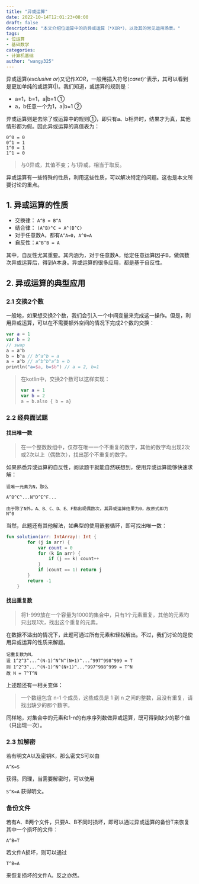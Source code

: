 ```yaml
---
title: "异或运算"
date: 2022-10-14T12:01:23+08:00
draft: false
description: "本文介绍位运算中的的异或运算（*XOR*），以及其的常见运用场景。"
tags:
- 位运算
- 基础数学
categories:
- 计算机基础
author: "wangy325"
---
```


异或运算(*exclusive or*)又记作*XOR*，一般用插入符号(*caret*)`^`表示，其可以看到是更加单纯的或运算(|)。我们知道，或运算的规则是：

- a=1，b=1，a|b=1 ①
- a，b任意一个为1，a|b=1 ②

异或运算则是去除了或运算中的规则①，即只有a、b相异时，结果才为真，其他情形都为假。因此异或运算的真值表为：

```
0^0 = 0
0^1 = 1
1^0 = 1
1^1 = 0
```

> 与0异或，其值不变；与1异或，相当于取反。

异或运算有一些特殊的性质，利用这些性质，可以解决特定的问题。这也是本文所要讨论的重点。

## 1. 异或运算的性质

- 交换律： `A^B = B^A`
- 结合律： `(A^B)^C = A^(B^C)`
- 对于任意数A，都有`A^A=0`，`A^0=A`
- 自反性：`A^B^B = A`

其中，自反性尤其重要。其内涵为，对于任意数A，给定任意运算因子B，做偶数次异或运算后，得到A本身。异或运算的很多应用，都是基于自反性。

## 2. 异或运算的典型应用

### 2.1 交换2个数

一般地，如果想交换2个数，我们会引入一个中间变量来完成这一操作。但是，利用异或运算，可以在不需要额外空间的情况下完成2个数的交换：

```kotlin
var a = 1
var b = 2
// swap
a = a^b
b = b^a // b^a^b = a
a = a^b // a^b^b^a^b = b
println("a=$a, b=$b") // a = 2, b=1
```

> 在kotlin中，交换2个数可以这样实现：
> ```kotlin
> var a = 1
> var b = 2
> a = b.also { b = a}
> ```

### 2.2 经典面试题

#### 找出唯一数

> 在一个整数数组中，仅存在唯一一个不重复的数字，其他的数字均出现2次或2次以上（偶数次），找出那个不重复的数字。

如果熟悉异或运算的自反性，阅读题干就能自然联想到，使用异或运算能够快速求解：

```
设唯一元素为N，那么

A^B^C^...N^D^E^F...

由于除了N外，A、B、C、D、E、F都出现偶数次，其异或运算结果为0，故原式即为
N^0
```

当然，此题还有其他解法，如典型的使用嵌套循环，即可找出唯一数：

```kotlin
fun solution(arr: IntArray): Int {
        for (j in arr) {
            var count = 0
            for (k in arr) {
                if (j == k) count++
            }
            if (count == 1) return j
        }
        return -1
    }
```


#### 找出重复数


> 将1-999放在一个容量为1000的集合中，只有1个元素重复，其他的元素均只出现1次，找出这个重复的元素。

在数据不溢出的情况下，此题可通过所有元素和轻松解出。不过，我们讨论的是使用异或运算的性质来解题。

```
记重复数为N，
设 1^2^3^...^(N-1)^N^N^(N+1)^...^997^998^999 = T
则 1^2^3^...^(N-1)^N^(N+1)^...^997^998^999 = T^N
故 N = T^T^N
```

上述题还有一相关变体：

> 一个数组包含 n-1 个成员，这些成员是 1 到 n 之间的整数，且没有重复，请找出缺少的那个数字。

同样地，对集合中的元素和1-n的有序序列数做异或运算，既可得到缺少的那个值（只出现一次）。


### 2.3 加解密

若有明文A以及密钥K，那么密文S可以由

`A^K=S`

获得。同理，当需要解密时，可以使用

`S^K=A`
获得明文。

### 备份文件

若有A、B两个文件，只要A、B不同时损坏，即可以通过异或运算的备份T来恢复其中一个损坏的文件：

`A^B=T`

若文件A损坏，则可以通过

`T^B=A`

来恢复损坏的文件A。反之亦然。
